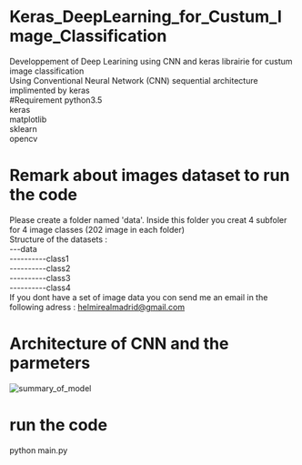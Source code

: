 # Keras_DeepLearning_for_Custum_Image_Classification
Developpement of Deep Learining using CNN and keras librairie for custum image classification <br/>
Using Conventional Neural Network (CNN) sequential architecture implimented by keras <br/> 
#Requirement 
python3.5<br/>
keras<br/>
matplotlib<br/>
sklearn<br/>
opencv<br/>
# Remark about images dataset to run the code 
Please create a folder  named 'data'. Inside this folder you creat 4 subfoler for 4 image classes (202 image in each folder)<br/>
Structure of the datasets : <br/>
---data<br/>
----------class1<br/>
----------class2<br/>
----------class3<br/>
----------class4<br/>
If you dont have a set of image data  you con send me an email in the following adress : helmirealmadrid@gmail.com <br/>
# Architecture of CNN and the parmeters 
![summary_of_model](https://user-images.githubusercontent.com/40611217/50387867-0a457380-0707-11e9-9ec3-ba00c0ef2585.JPG)
# run the code
python main.py 
